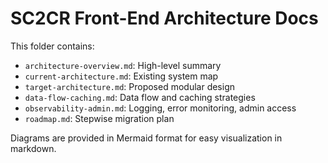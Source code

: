 # SC2CR Front-End Architecture Docs

This folder contains:
- `architecture-overview.md`: High-level summary
- `current-architecture.md`: Existing system map
- `target-architecture.md`: Proposed modular design
- `data-flow-caching.md`: Data flow and caching strategies
- `observability-admin.md`: Logging, error monitoring, admin access
- `roadmap.md`: Stepwise migration plan

Diagrams are provided in Mermaid format for easy visualization in markdown.
